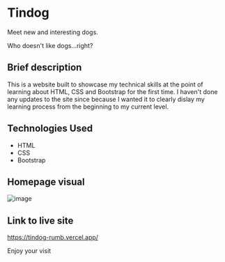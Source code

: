 # Tindog

Meet new and interesting dogs.

Who doesn't like dogs...right?
	
## Brief description
This is a website built to showcase my technical skills at the point of learning about HTML, CSS and Bootstrap for the first time.
I haven't done any updates to the site since because I wanted it to clearly dislay my learning process from the beginning to my current level.

## Technologies Used

* HTML
* CSS
* Bootstrap
	
## Homepage visual

![image](https://user-images.githubusercontent.com/124366412/224021185-28f175b2-f3d3-4778-9b37-27b05b0981be.png)
	
## Link to live site
https://tindog-rumb.vercel.app/

Enjoy your visit
